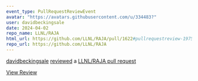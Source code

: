 ```yaml
---
event_type: PullRequestReviewEvent
avatar: "https://avatars.githubusercontent.com/u/334483?"
user: davidbeckingsale
date: 2024-04-02
repo_name: LLNL/RAJA
html_url: https://github.com/LLNL/RAJA/pull/1622#pullrequestreview-1975180869
repo_url: https://github.com/LLNL/RAJA
---
```


<a href='https://github.com/davidbeckingsale' target='_blank'>davidbeckingsale</a> <a href='https://github.com/LLNL/RAJA/pull/1622#pullrequestreview-1975180869' target='_blank'>reviewed</a> a <a href='https://github.com/LLNL/RAJA/pull/1622' target='_blank'>LLNL/RAJA pull request</a>

<small></small>

<a href='https://github.com/LLNL/RAJA/pull/1622#pullrequestreview-1975180869' target='_blank'>View Review</a>